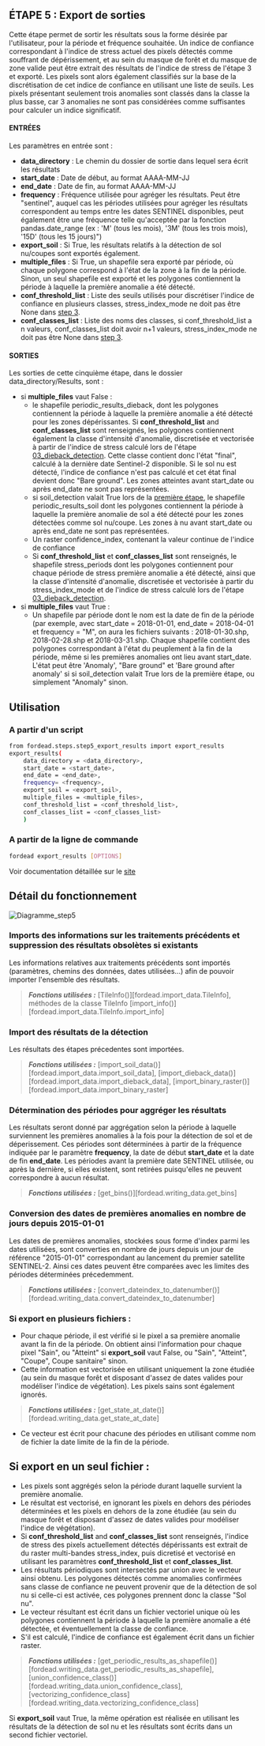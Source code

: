 ## ÉTAPE 5 : Export de sorties
Cette étape permet de sortir les résultats sous la forme désirée par l'utilisateur, pour la période et fréquence souhaitée. 
Un indice de confiance correspondant à l'indice de stress actuel des pixels détectés comme souffrant de dépérissement, et au sein du masque de forêt et du masque de zone valide peut être extrait des résultats de l'indice de stress de l'étape 3 et exporté.
Les pixels sont alors également classifiés sur la base de la discrétisation de cet indice de confiance en utilisant une liste de seuils. Les pixels présentant seulement trois anomalies sont classés dans la classe la plus basse, car 3 anomalies ne sont pas considérées comme suffisantes pour calculer un indice significatif.

#### ENTRÉES
Les paramètres en entrée sont :
- **data_directory** : Le chemin du dossier de sortie dans lequel sera écrit les résultats
- **start_date** : Date de début, au format AAAA-MM-JJ
- **end_date** : Date de fin, au format AAAA-MM-JJ
- **frequency** : Fréquence utilisée pour agréger les résultats. Peut être "sentinel", auquel cas les périodes utilisées pour agréger les résultats correspondent au temps entre les dates SENTINEL disponibles, peut également être une fréquence telle qu'acceptée par la fonction pandas.date_range (ex : 'M' (tous les mois), '3M' (tous les trois mois), '15D' (tous les 15 jours)")
- **export_soil** : Si True, les résultats relatifs à la détection de sol nu/coupes sont exportés également.
- **multiple_files** : Si True, un shapefile sera exporté par période, où chaque polygone correspond à l'état de la zone à la fin de la période. Sinon, un seul shapefile est exporté et les polygones contiennent la période à laquelle la première anomalie a été détecté.
- **conf_threshold_list** : Liste des seuils utilisés pour discrétiser l'indice de confiance en plusieurs classes, stress_index_mode ne doit pas être None dans [step 3](03_dieback_detection.md).
- **conf_classes_list** : Liste des noms des classes, si conf_threshold_list a n valeurs, conf_classes_list doit avoir n+1 valeurs, stress_index_mode ne doit pas être None dans [step 3](03_dieback_detection.md).

#### SORTIES
Les sorties de cette cinquième étape, dans le dossier data_directory/Results, sont :
- si **multiple_files** vaut False :
    - le shapefile periodic_results_dieback, dont les polygones contiennent la période à laquelle la première anomalie a été détecté pour les zones dépérissantes. Si **conf_threshold_list** and **conf_classes_list** sont renseignés, les polygones contiennent également la classe d'intensité d'anomalie, discretisée et vectorisée à partir de l'indice de stress calculé lors de l'étape [03_dieback_detection](03_dieback_detection.md). Cette classe contient donc l'état "final", calculé à la dernière date Sentinel-2 disponible. Si le sol nu est détecté, l'indice de confiance n'est pas calculé et cet état final devient donc "Bare ground". Les zones atteintes avant start_date ou après end_date ne sont pas représentées.
    - si soil_detection valait True lors de la [première étape](01_compute_masked_vegetation_index.md), le shapefile periodic_results_soil dont les polygones contiennent la période à laquelle la première anomalie de sol a été détecté pour les zones détectées comme sol nu/coupe. Les zones à nu avant start_date ou après end_date ne sont pas représentées.
	- Un raster confidence_index, contenant la valeur continue de l'indice de confiance
	- Si **conf_threshold_list** et **conf_classes_list** sont renseignés, le shapefile stress_periods dont les polygones contiennent pour chaque période de stress première anomalie a été détecté, ainsi que la classe d'intensité d'anomalie, discretisée et vectorisée à partir du stress_index_mode et de l'indice de stress calculé lors de l'étape [03_dieback_detection](03_dieback_detection.md).
- si **multiple_files** vaut True :
    - Un shapefile par période dont le nom est la date de fin de la période (par exemple, avec start_date = 2018-01-01, end_date = 2018-04-01 et frequency = "M", on aura les fichiers suivants : 2018-01-30.shp, 2018-02-28.shp et 2018-03-31.shp. Chaque shapefile contient des polygones correspondant à l'état du peuplement à la fin de la période, même si les premières anomalies ont lieu avant start_date. L'état peut être 'Anomaly', "Bare ground" et 'Bare ground after anomaly' si si soil_detection valait True lors de la première étape, ou simplement "Anomaly" sinon.

## Utilisation
### A partir d'un script

```bash
from fordead.steps.step5_export_results import export_results
export_results(
    data_directory = <data_directory>,
    start_date = <start_date>,
    end_date = <end_date>,
    frequency= <frequency>,
    export_soil = <export_soil>,
    multiple_files = <multiple_files>,
    conf_threshold_list = <conf_threshold_list>,
    conf_classes_list = <conf_classes_list>
    )
```

### A partir de la ligne de commande

```bash
fordead export_results [OPTIONS]
```

Voir documentation détaillée sur le [site](../../cli.md#fordead-export_results)

## Détail du fonctionnement

![Diagramme_step5](Diagrams/Diagramme_step5.png "Diagramme_step5")

### Imports des informations sur les traitements précédents et suppression des résultats obsolètes si existants
Les informations relatives aux traitements précédents sont importés (paramètres, chemins des données, dates utilisées...) afin de pouvoir importer l'ensemble des résultats.
> **_Fonctions utilisées :_** [TileInfo()][fordead.import_data.TileInfo], méthodes de la classe TileInfo [import_info()][fordead.import_data.TileInfo.import_info]

### Import des résultats de la détection 
Les résultats des étapes précedentes sont importées.
> **_Fonctions utilisées :_** [import_soil_data()][fordead.import_data.import_soil_data], [import_dieback_data()][fordead.import_data.import_dieback_data], [import_binary_raster()][fordead.import_data.import_binary_raster]

### Détermination des périodes pour aggréger les résultats
Les résultats seront donné par aggrégation selon la période à laquelle surviennent les premières anomalies à la fois pour la détection de sol et de déperissement. Ces périodes sont déterminées à partir de la fréquence indiquée par le paramètre **frequency**, la date de début **start_date** et la date de fin **end_date**. Les périodes avant la première date SENTINEL utilisée, ou après la dernière, si elles existent, sont retirées puisqu'elles ne peuvent correspondre à aucun résultat.
> **_Fonctions utilisées :_** [get_bins()][fordead.writing_data.get_bins]

### Conversion des dates de premières anomalies en nombre de jours depuis 2015-01-01
Les dates de premières anomalies, stockées sous forme d'index parmi les dates utilisées, sont converties en nombre de jours depuis un jour de référence "2015-01-01" correspondant au lancement du premier satellite SENTINEL-2. Ainsi ces dates peuvent être comparées avec les limites des périodes déterminées précedemment.
> **_Fonctions utilisées :_** [convert_dateindex_to_datenumber()][fordead.writing_data.convert_dateindex_to_datenumber]

### Si export en plusieurs fichiers :
- Pour chaque période, il est vérifié si le pixel a sa première anomalie avant la fin de la période. On obtient ainsi l'information pour chaque pixel "Sain", ou "Atteint" si **export_soil** vaut False, ou "Sain", "Atteint", "Coupe", Coupe sanitaire" sinon. 
- Cette information est vectorisée en utilisant uniquement la zone étudiée (au sein du masque forêt et disposant d'assez de dates valides pour modéliser l'indice de végétation). Les pixels sains sont également ignorés.
> **_Fonctions utilisées :_** [get_state_at_date()][fordead.writing_data.get_state_at_date]
- Ce vecteur est écrit pour chacune des périodes en utilisant comme nom de fichier la date limite de la fin de la période.

## Si export en un seul fichier :
- Les pixels sont aggrégés selon la période durant laquelle survient la première anomalie. 
- Le résultat est vectorisé, en ignorant les pixels en dehors des périodes déterminées et les pixels en dehors de la zone étudiée (au sein du masque forêt et disposant d'assez de dates valides pour modéliser l'indice de végétation).
- Si **conf_threshold_list** and **conf_classes_list** sont renseignés, l'indice de stress des pixels actuellement détectés dépérissants est extrait de du raster multi-bandes stress_index, puis dicretisé et vectorisé en utilisant les paramètres **conf_threshold_list** et **conf_classes_list**.
- Les résultats périodiques sont intersectés par union avec le vecteur ainsi obtenu. Les polygones détectés comme anomalies confirmées sans classe de confiance ne peuvent provenir que de la détection de sol nu si celle-ci est activée, ces polygones prennent donc la classe "Sol nu".
- Le vecteur résultant est écrit dans un fichier vectoriel unique où les polygones contiennent la période à laquelle la première anomalie a été détectée, et éventuellement la classe de confiance.
- S'il est calculé, l'indice de confiance est également écrit dans un fichier raster.
> **_Fonctions utilisées :_** [get_periodic_results_as_shapefile()][fordead.writing_data.get_periodic_results_as_shapefile], [union_confidence_class()][fordead.writing_data.union_confidence_class], [vectorizing_confidence_class][fordead.writing_data.vectorizing_confidence_class]

Si **export_soil** vaut True, la même opération est réalisée en utilisant les résultats de la détection de sol nu et les résultats sont écrits dans un second fichier vectoriel.


